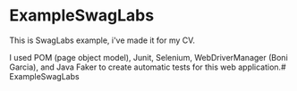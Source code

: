 # ExampleSwagLabs

This is SwagLabs example, i've made it for my CV.

I used POM (page object model), Junit, Selenium, WebDriverManager (Boni Garcia), and Java Faker to create automatic tests for this web application.# ExampleSwagLabs

